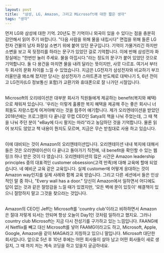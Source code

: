 ```yaml
---
layout: post
title:  "삼성, LG, Amazon, 그리고 Microsoft에 대한 짧은 생각"
tags: "생각"
---
```


먼저 LG와 삼성에 대한 기억. 20년도 전 기억이니 외곡이 있을 수 있다는 점을 충분히 감안해서 읽어 주기 바랍니다. "다음 사람을 위해 물을 내립시다" 면접을 위해 들른 LG전자 건물의 남자 화장실 소변기 위에 붙어 있던 문구입니다. 기억이 가물거리긴 하지만 소변을 보고 꼭 뒷정리를 하라는 문구가 있었던 걸로 기억합니다. 이에 반해 삼성전자 화장실에는 "한번만 눌러 주세요. 물을 아낍시다."라는 정도의 문구가 붙어 있었던 것으로 기억합니다. 둘 다 용건을 마치면 물을 내려 달라는 뜻이지만, 사뭇 다르죠. 여기서 부터 두 회사의 문화 차이를 느낄 수 있었습니다. 지금은 LG전자가 삼성전자와 비교하기 부끄러울만큼 왜소해 졌지만 당시는 삼성전자가 스마트폰과 반도체로 대박나기 5, 6년 전이고 LG전자(LG 정보통신 포함)가 교환기와 휴대폰으로 잘 나가던 시절입니다.<br><br>

Microsoft의 오리테이션은 대부분 회사가 직원들에게 제공하는 benefit(복지와 혜택)으로 채워져 있습니다. '우리는 이렇게 훌륭한 복지 혜택을 제공해 주는 좋은 회사니 너희들도 자랑스럽게 여겨야해'라는 것을 힘주어 얘기합니다. 제가 오리엔테이션을 받았던 2018년에는 프로그램이 다 끝나갈 무렵 CEO인 Satya의 책을 나눠 주었는데, 그 때 책을 나눠 주던 분이 "eBay에 다시 팔지는 마라"라고 농담하던 것을 기억합니다. 물론 읽어 보지도 않았고 책 내용이 뭔지도 모르며, 지금은 무슨 받침대로 사용 하고 있습니다.<br><br>

이에 대비되는 것이 Amazon의 오리엔테이션입니다. 오리엔테이션 내내 복지에 대해서 들은 것은 오리엔테이션이 다 끝나고 돌아가기 직전에, 내 benefit을 확인할 수 있는 웹 링크 하나 받은 것이 다 였습니다. 오리엔테이션의 많은 시간은 Amazon leadership principles 중의 대표격인 customer obsession(고객 만족)에 대해 교육에 할애 되었습니다. 네 예비군 교육 같은 교육입니다. 실제 customer에 어떻게 응대하는 것이 Amazon way인지를 실제 사례와 함께 교육 받습니다. 그리고 다른 세션에서 들은 인상적인 말 중 하나, "Every wall has a door." 당신이 Amazon에서 일하면서 어디에도 답이 없는 것과 같은 절망감을 느낄 때가 있겠지만, '모든 벽에 문이 있듯이' 해결책이 있으니 절망하지 말고 그것을 찾으라는 것입니다.<br><br>

Amazon의 CEO인 Jeff는 Microsoft를 'country club'이라고 비하하면서 Amazon은 절대 저렇게 되서는 안되며 항상 오늘이 Day1인 것처럼 일하라고 했지요. 그러나 country club Microsoft는 지금 다시 전성기를 구가하고 있는 느낌입니다. FAANG에서 Netflix를 빼고 대신 Microsoft를 넣어 FAAMG이라고도 하고, Microsoft, Apple, Google, Amazon을 같이 MAGA라고 지칭하고 있으니 말입니다. Microsoft 대단한 회사입니다. 앞으로 5년 후 10년 후에는 어떤 회사들이 살아 남고 어떤 회사들이 새로 생길지, 그 때 까지 저는 계속 코딩을 하고 있을지 궁금하네요.  